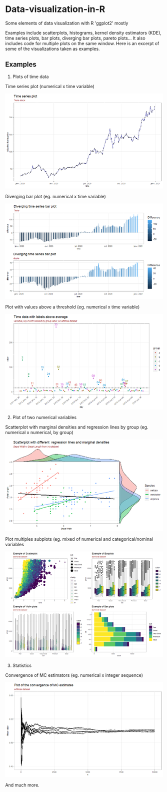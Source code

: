 # Data-visualization-in-R
Some elements of data visualization with R 'ggplot2' mostly

Examples include scatterplots, histograms, kernel density estimators (KDE), time series plots, bar plots, diverging bar plots, pareto plots...
It also includes code for multiple plots on the same window. Here is an excerpt of some of the visualizations taken as examples.

## Examples

1. Plots of time data

Time series plot (numerical x time variable)

![timeseries1](/assets/timeseries1.png)

Diverging bar plot (eg. numerical x time variable)

![divergingbarplot](/assets/divergingbarplot.png)

Plot with values above a threshold (eg. numerical x time variable)

![timeseries4](/assets/timeseries4.png)

2. Plot of two numerical variables

Scatterplot with marginal densities and regression lines by group (eg. numerical x numerical, by group)

![composite1](/assets/composite1.png)

Plot multiples subplots (eg. mixed of numerical and categorical/nominal variables

![dashboard1](/assets/dashboard1.png)

3. Statistics

Convergence of MC estimators (eg. numerical x integer sequence)

![convergence](/assets/convergence.png)

And much more.
